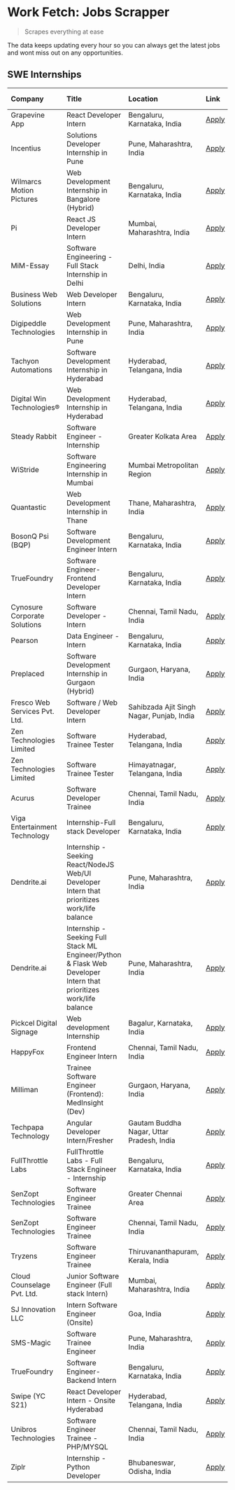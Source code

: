 # Work Fetch: Jobs Scrapper
> Scrapes everything at ease

The data keeps updating every hour so you can always get the latest jobs and wont miss out on any opportunities.

## SWE Internships
<!--START_SECTION:workfetch-->
| Company                       | Title                                                                                                              | Location                                  | Link                                                                                                                                                                                                                                                                                                                            | Date Posted   |
|:------------------------------|:-------------------------------------------------------------------------------------------------------------------|:------------------------------------------|:--------------------------------------------------------------------------------------------------------------------------------------------------------------------------------------------------------------------------------------------------------------------------------------------------------------------------------|:--------------|
| Grapevine App                 | React Developer Intern                                                                                             | Bengaluru, Karnataka, India               | [Apply](https://in.linkedin.com/jobs/view/react-developer-intern-at-grapevine-app-3901317256?position=46&pageNum=0&refId=TS9BgK0azT4MdXW5JzwrKg%3D%3D&trackingId=02vWz%2FMd9UZXDM4ptFVUfw%3D%3D&trk=public_jobs_jserp-result_search-card)                                                                                       | 2024-04-18    |
| Incentius                     | Solutions Developer Internship in Pune                                                                             | Pune, Maharashtra, India                  | [Apply](https://in.linkedin.com/jobs/view/solutions-developer-internship-in-pune-at-incentius-3904329499?position=17&pageNum=0&refId=TS9BgK0azT4MdXW5JzwrKg%3D%3D&trackingId=4t8MTWHxgXs%2FMe%2BOr8kmjw%3D%3D&trk=public_jobs_jserp-result_search-card)                                                                         | 2024-04-17    |
| Wilmarcs Motion Pictures      | Web Development Internship in Bangalore (Hybrid)                                                                   | Bengaluru, Karnataka, India               | [Apply](https://in.linkedin.com/jobs/view/web-development-internship-in-bangalore-hybrid-at-wilmarcs-motion-pictures-3904333111?position=45&pageNum=0&refId=TS9BgK0azT4MdXW5JzwrKg%3D%3D&trackingId=Q2zlbw8%2FVSRB00n5L8aWeg%3D%3D&trk=public_jobs_jserp-result_search-card)                                                    | 2024-04-17    |
| Pi                            | React JS Developer Intern                                                                                          | Mumbai, Maharashtra, India                | [Apply](https://in.linkedin.com/jobs/view/react-js-developer-intern-at-pi-3899047743?position=47&pageNum=0&refId=TS9BgK0azT4MdXW5JzwrKg%3D%3D&trackingId=Duu5XmNon9qsurKdVcuCmg%3D%3D&trk=public_jobs_jserp-result_search-card)                                                                                                 | 2024-04-16    |
| MiM-Essay                     | Software Engineering - Full Stack Internship in Delhi                                                              | Delhi, India                              | [Apply](https://in.linkedin.com/jobs/view/software-engineering-full-stack-internship-in-delhi-at-mim-essay-3901647332?position=22&pageNum=0&refId=TS9BgK0azT4MdXW5JzwrKg%3D%3D&trackingId=izHmVmnDC6Cgf7qyhns81A%3D%3D&trk=public_jobs_jserp-result_search-card)                                                                | 2024-04-15    |
| Business Web Solutions        | Web Developer Intern                                                                                               | Bengaluru, Karnataka, India               | [Apply](https://in.linkedin.com/jobs/view/web-developer-intern-at-business-web-solutions-3897552404?position=16&pageNum=0&refId=TS9BgK0azT4MdXW5JzwrKg%3D%3D&trackingId=Xf1HM8am2by3X%2BJwkBAizA%3D%3D&trk=public_jobs_jserp-result_search-card)                                                                                | 2024-04-13    |
| Digipeddle Technologies       | Web Development Internship in Pune                                                                                 | Pune, Maharashtra, India                  | [Apply](https://in.linkedin.com/jobs/view/web-development-internship-in-pune-at-digipeddle-technologies-3898605884?position=38&pageNum=0&refId=TS9BgK0azT4MdXW5JzwrKg%3D%3D&trackingId=ZLYwKGZ%2B%2FBe2MORBxWN8Qw%3D%3D&trk=public_jobs_jserp-result_search-card)                                                               | 2024-04-13    |
| Tachyon Automations           | Software Development Internship in Hyderabad                                                                       | Hyderabad, Telangana, India               | [Apply](https://in.linkedin.com/jobs/view/software-development-internship-in-hyderabad-at-tachyon-automations-3896969464?position=25&pageNum=0&refId=TS9BgK0azT4MdXW5JzwrKg%3D%3D&trackingId=o1AgohJKqRal8PviiaRwQA%3D%3D&trk=public_jobs_jserp-result_search-card)                                                             | 2024-04-12    |
| Digital Win Technologies®     | Web Development Internship in Hyderabad                                                                            | Hyderabad, Telangana, India               | [Apply](https://in.linkedin.com/jobs/view/web-development-internship-in-hyderabad-at-digital-win-technologies%C2%AE-3893193501?position=52&pageNum=0&refId=TS9BgK0azT4MdXW5JzwrKg%3D%3D&trackingId=x023XvyjJSSS1rUtOdYwRg%3D%3D&trk=public_jobs_jserp-result_search-card)                                                       | 2024-04-10    |
| Steady Rabbit                 | Software Engineer - Internship                                                                                     | Greater Kolkata Area                      | [Apply](https://in.linkedin.com/jobs/view/software-engineer-internship-at-steady-rabbit-3885171077?position=4&pageNum=0&refId=TS9BgK0azT4MdXW5JzwrKg%3D%3D&trackingId=Sy%2BC3TIZKfFs34cXqv7FiA%3D%3D&trk=public_jobs_jserp-result_search-card)                                                                                  | 2024-04-08    |
| WiStride                      | Software Engineering Internship in Mumbai                                                                          | Mumbai Metropolitan Region                | [Apply](https://in.linkedin.com/jobs/view/software-engineering-internship-in-mumbai-at-wistride-3888218704?position=10&pageNum=0&refId=TS9BgK0azT4MdXW5JzwrKg%3D%3D&trackingId=jBFrnT5s9OLKv8LNitEwCQ%3D%3D&trk=public_jobs_jserp-result_search-card)                                                                           | 2024-04-08    |
| Quantastic                    | Web Development Internship in Thane                                                                                | Thane, Maharashtra, India                 | [Apply](https://in.linkedin.com/jobs/view/web-development-internship-in-thane-at-quantastic-3888221292?position=60&pageNum=0&refId=TS9BgK0azT4MdXW5JzwrKg%3D%3D&trackingId=dyoKHgBGqlW%2BB7UNOSd5OA%3D%3D&trk=public_jobs_jserp-result_search-card)                                                                             | 2024-04-08    |
| BosonQ Psi (BQP)              | Software Development Engineer Intern                                                                               | Bengaluru, Karnataka, India               | [Apply](https://in.linkedin.com/jobs/view/software-development-engineer-intern-at-bosonq-psi-bqp-3888328596?position=23&pageNum=0&refId=TS9BgK0azT4MdXW5JzwrKg%3D%3D&trackingId=gGUMf43gUV48L5zF8J1IMA%3D%3D&trk=public_jobs_jserp-result_search-card)                                                                          | 2024-04-06    |
| TrueFoundry                   | Software Engineer- Frontend Developer Intern                                                                       | Bengaluru, Karnataka, India               | [Apply](https://in.linkedin.com/jobs/view/software-engineer-frontend-developer-intern-at-truefoundry-3887320206?position=13&pageNum=0&refId=TS9BgK0azT4MdXW5JzwrKg%3D%3D&trackingId=bM7Nf4a7yq9oWkDT1BsxTw%3D%3D&trk=public_jobs_jserp-result_search-card)                                                                      | 2024-04-05    |
| Cynosure Corporate Solutions  | Software Developer -Intern                                                                                         | Chennai, Tamil Nadu, India                | [Apply](https://in.linkedin.com/jobs/view/software-developer-intern-at-cynosure-corporate-solutions-3884767755?position=14&pageNum=0&refId=TS9BgK0azT4MdXW5JzwrKg%3D%3D&trackingId=iCHTbp6RGg4%2FxI3gUg1uxQ%3D%3D&trk=public_jobs_jserp-result_search-card)                                                                     | 2024-04-04    |
| Pearson                       | Data Engineer - Intern                                                                                             | Bengaluru, Karnataka, India               | [Apply](https://in.linkedin.com/jobs/view/data-engineer-intern-at-pearson-3884561204?position=59&pageNum=0&refId=TS9BgK0azT4MdXW5JzwrKg%3D%3D&trackingId=979dMEnvRVE9eeJYI5BcmQ%3D%3D&trk=public_jobs_jserp-result_search-card)                                                                                                 | 2024-04-04    |
| Preplaced                     | Software Development Internship in Gurgaon (Hybrid)                                                                | Gurgaon, Haryana, India                   | [Apply](https://in.linkedin.com/jobs/view/software-development-internship-in-gurgaon-hybrid-at-preplaced-3880567870?position=18&pageNum=0&refId=TS9BgK0azT4MdXW5JzwrKg%3D%3D&trackingId=K1cq7MZJifqfa53%2BooWStg%3D%3D&trk=public_jobs_jserp-result_search-card)                                                                | 2024-04-01    |
| Fresco Web Services Pvt. Ltd. | Software / Web Developer Intern                                                                                    | Sahibzada Ajit Singh Nagar, Punjab, India | [Apply](https://in.linkedin.com/jobs/view/software-web-developer-intern-at-fresco-web-services-pvt-ltd-3880552598?position=50&pageNum=0&refId=TS9BgK0azT4MdXW5JzwrKg%3D%3D&trackingId=odxpNpA65%2F4duDhDVqpp9w%3D%3D&trk=public_jobs_jserp-result_search-card)                                                                  | 2024-04-01    |
| Zen Technologies Limited      | Software Trainee Tester                                                                                            | Hyderabad, Telangana, India               | [Apply](https://in.linkedin.com/jobs/view/software-trainee-tester-at-zen-technologies-limited-3872036112?position=9&pageNum=0&refId=TS9BgK0azT4MdXW5JzwrKg%3D%3D&trackingId=MKmTR9QnlCbXIvzc8eVi9A%3D%3D&trk=public_jobs_jserp-result_search-card)                                                                              | 2024-03-27    |
| Zen Technologies Limited      | Software Trainee Tester                                                                                            | Himayatnagar, Telangana, India            | [Apply](https://in.linkedin.com/jobs/view/software-trainee-tester-at-zen-technologies-limited-3872100214?position=6&pageNum=0&refId=TS9BgK0azT4MdXW5JzwrKg%3D%3D&trackingId=Q8KzLPqVBedHJSgfS%2F8cyg%3D%3D&trk=public_jobs_jserp-result_search-card)                                                                            | 2024-03-26    |
| Acurus                        | Software Developer Trainee                                                                                         | Chennai, Tamil Nadu, India                | [Apply](https://in.linkedin.com/jobs/view/software-developer-trainee-at-acurus-3871400616?position=15&pageNum=0&refId=TS9BgK0azT4MdXW5JzwrKg%3D%3D&trackingId=7Az%2BuE8IKxVF%2FT%2F38OTOBA%3D%3D&trk=public_jobs_jserp-result_search-card)                                                                                      | 2024-03-26    |
| Viga Entertainment Technology | Internship-Full stack Developer                                                                                    | Bengaluru, Karnataka, India               | [Apply](https://in.linkedin.com/jobs/view/internship-full-stack-developer-at-viga-entertainment-technology-3870669789?position=20&pageNum=0&refId=TS9BgK0azT4MdXW5JzwrKg%3D%3D&trackingId=FN14zcmMs9Nfb3gNnZkIvQ%3D%3D&trk=public_jobs_jserp-result_search-card)                                                                | 2024-03-25    |
| Dendrite.ai                   | Internship - Seeking React/NodeJS Web/UI Developer Intern that prioritizes work/life balance                       | Pune, Maharashtra, India                  | [Apply](https://in.linkedin.com/jobs/view/internship-seeking-react-nodejs-web-ui-developer-intern-that-prioritizes-work-life-balance-at-dendrite-ai-3853583200?position=30&pageNum=0&refId=TS9BgK0azT4MdXW5JzwrKg%3D%3D&trackingId=%2BgqzMEE9OPleoiWuqYUzEA%3D%3D&trk=public_jobs_jserp-result_search-card)                     | 2024-03-12    |
| Dendrite.ai                   | Internship - Seeking Full Stack ML Engineer/Python & Flask Web Developer Intern that prioritizes work/life balance | Pune, Maharashtra, India                  | [Apply](https://in.linkedin.com/jobs/view/internship-seeking-full-stack-ml-engineer-python-flask-web-developer-intern-that-prioritizes-work-life-balance-at-dendrite-ai-3853583202?position=56&pageNum=0&refId=TS9BgK0azT4MdXW5JzwrKg%3D%3D&trackingId=4W%2BXneZgS3Bmv5ctogXABg%3D%3D&trk=public_jobs_jserp-result_search-card) | 2024-03-12    |
| Pickcel Digital Signage       | Web development Internship                                                                                         | Bagalur, Karnataka, India                 | [Apply](https://in.linkedin.com/jobs/view/web-development-internship-at-pickcel-digital-signage-3849506118?position=48&pageNum=0&refId=TS9BgK0azT4MdXW5JzwrKg%3D%3D&trackingId=7R0lnBGWcVSOEwks4IrueA%3D%3D&trk=public_jobs_jserp-result_search-card)                                                                           | 2024-03-08    |
| HappyFox                      | Frontend Engineer Intern                                                                                           | Chennai, Tamil Nadu, India                | [Apply](https://in.linkedin.com/jobs/view/frontend-engineer-intern-at-happyfox-3848357951?position=44&pageNum=0&refId=TS9BgK0azT4MdXW5JzwrKg%3D%3D&trackingId=fyCZWcIJxNUtYsmQkqKHTg%3D%3D&trk=public_jobs_jserp-result_search-card)                                                                                            | 2024-03-07    |
| Milliman                      | Trainee Software Engineer (Frontend): MedInsight (Dev)                                                             | Gurgaon, Haryana, India                   | [Apply](https://in.linkedin.com/jobs/view/trainee-software-engineer-frontend-medinsight-dev-at-milliman-3792874280?position=7&pageNum=0&refId=TS9BgK0azT4MdXW5JzwrKg%3D%3D&trackingId=WwxWDUayoBPG1aMl6Ks3Sw%3D%3D&trk=public_jobs_jserp-result_search-card)                                                                    | 2024-03-01    |
| Techpapa Technology           | Angular Developer Intern/Fresher                                                                                   | Gautam Buddha Nagar, Uttar Pradesh, India | [Apply](https://in.linkedin.com/jobs/view/angular-developer-intern-fresher-at-techpapa-technology-3834305862?position=51&pageNum=0&refId=TS9BgK0azT4MdXW5JzwrKg%3D%3D&trackingId=SlK4xnTot%2FpL%2BYsaGS9vzw%3D%3D&trk=public_jobs_jserp-result_search-card)                                                                     | 2024-02-20    |
| FullThrottle Labs             | FullThrottle Labs - Full Stack Engineer - Internship                                                               | Bengaluru, Karnataka, India               | [Apply](https://in.linkedin.com/jobs/view/fullthrottle-labs-full-stack-engineer-internship-at-fullthrottle-labs-3829636016?position=49&pageNum=0&refId=TS9BgK0azT4MdXW5JzwrKg%3D%3D&trackingId=tGt65IUrb1tAlQUMaML7BQ%3D%3D&trk=public_jobs_jserp-result_search-card)                                                           | 2024-02-17    |
| SenZopt Technologies          | Software Engineer Trainee                                                                                          | Greater Chennai Area                      | [Apply](https://in.linkedin.com/jobs/view/software-engineer-trainee-at-senzopt-technologies-3827688781?position=29&pageNum=0&refId=TS9BgK0azT4MdXW5JzwrKg%3D%3D&trackingId=VhrzGvlSS8%2FlW7xO6ZUCLA%3D%3D&trk=public_jobs_jserp-result_search-card)                                                                             | 2024-02-12    |
| SenZopt Technologies          | Software Engineer Trainee                                                                                          | Chennai, Tamil Nadu, India                | [Apply](https://in.linkedin.com/jobs/view/software-engineer-trainee-at-senzopt-technologies-3827686880?position=43&pageNum=0&refId=TS9BgK0azT4MdXW5JzwrKg%3D%3D&trackingId=FNm7xLhjcuzKMWeNt6Vjdg%3D%3D&trk=public_jobs_jserp-result_search-card)                                                                               | 2024-02-12    |
| Tryzens                       | Software Engineer Trainee                                                                                          | Thiruvananthapuram, Kerala, India         | [Apply](https://in.linkedin.com/jobs/view/software-engineer-trainee-at-tryzens-3809363491?position=31&pageNum=0&refId=TS9BgK0azT4MdXW5JzwrKg%3D%3D&trackingId=xWZNHHlu8j%2BcT40VTL8A3w%3D%3D&trk=public_jobs_jserp-result_search-card)                                                                                          | 2024-01-18    |
| Cloud Counselage Pvt. Ltd.    | Junior Software Engineer (Full stack Intern)                                                                       | Mumbai, Maharashtra, India                | [Apply](https://in.linkedin.com/jobs/view/junior-software-engineer-full-stack-intern-at-cloud-counselage-pvt-ltd-3803132814?position=24&pageNum=0&refId=TS9BgK0azT4MdXW5JzwrKg%3D%3D&trackingId=CGXjZWCYMGELTdW131avnw%3D%3D&trk=public_jobs_jserp-result_search-card)                                                          | 2024-01-11    |
| SJ Innovation LLC             | Intern Software Engineer (Onsite)                                                                                  | Goa, India                                | [Apply](https://in.linkedin.com/jobs/view/intern-software-engineer-onsite-at-sj-innovation-llc-3799959011?position=37&pageNum=0&refId=TS9BgK0azT4MdXW5JzwrKg%3D%3D&trackingId=GjSu%2B5WRgcNQcKHFJ9YuvQ%3D%3D&trk=public_jobs_jserp-result_search-card)                                                                          | 2024-01-11    |
| SMS-Magic                     | Software Trainee Engineer                                                                                          | Pune, Maharashtra, India                  | [Apply](https://in.linkedin.com/jobs/view/software-trainee-engineer-at-sms-magic-3761409781?position=27&pageNum=0&refId=TS9BgK0azT4MdXW5JzwrKg%3D%3D&trackingId=B736gdKvcVKKIo1p8hEMjQ%3D%3D&trk=public_jobs_jserp-result_search-card)                                                                                          | 2023-11-16    |
| TrueFoundry                   | Software Engineer-Backend Intern                                                                                   | Bengaluru, Karnataka, India               | [Apply](https://in.linkedin.com/jobs/view/software-engineer-backend-intern-at-truefoundry-3779508170?position=28&pageNum=0&refId=TS9BgK0azT4MdXW5JzwrKg%3D%3D&trackingId=KZXY5cWSfSjR2rXN%2B%2F5KFQ%3D%3D&trk=public_jobs_jserp-result_search-card)                                                                             | 2023-11-10    |
| Swipe (YC S21)                | React Developer Intern - Onsite Hyderabad                                                                          | Hyderabad, Telangana, India               | [Apply](https://in.linkedin.com/jobs/view/react-developer-intern-onsite-hyderabad-at-swipe-yc-s21-3737600089?position=33&pageNum=0&refId=TS9BgK0azT4MdXW5JzwrKg%3D%3D&trackingId=6IPO6xzOK%2FbazVdzrH5oqA%3D%3D&trk=public_jobs_jserp-result_search-card)                                                                       | 2023-10-13    |
| Unibros Technologies          | Software Engineer Trainee - PHP/MYSQL                                                                              | Chennai, Tamil Nadu, India                | [Apply](https://in.linkedin.com/jobs/view/software-engineer-trainee-php-mysql-at-unibros-technologies-3656599241?position=32&pageNum=0&refId=TS9BgK0azT4MdXW5JzwrKg%3D%3D&trackingId=cgGHnt7OS2dgPbYMPO2igw%3D%3D&trk=public_jobs_jserp-result_search-card)                                                                     | 2023-06-12    |
| Ziplr                         | Internship - Python Developer                                                                                      | Bhubaneswar, Odisha, India                | [Apply](https://in.linkedin.com/jobs/view/internship-python-developer-at-ziplr-3645677592?position=55&pageNum=0&refId=TS9BgK0azT4MdXW5JzwrKg%3D%3D&trackingId=9%2FrC57zFBS5Bnrjcz%2B9K%2Fg%3D%3D&trk=public_jobs_jserp-result_search-card)                                                                                      | 2023-06-02    |
<!--END_SECTION:workfetch-->
